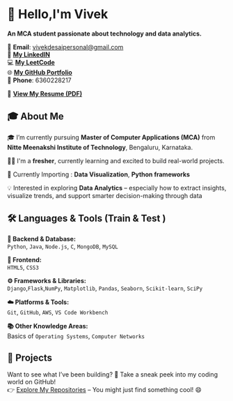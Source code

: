 # 👋 Hello,I'm Vivek
**An MCA student passionate about technology and data analytics.**  

📧 **Email**: vivekdesaipersonal@gmail.com  
💼 **[My LinkedIN](https://www.linkedin.com/in/vivek-desai-236887259)**    
💻 **[My LeetCode](https://leetcode.com/u/vivek252003/)**     
🌐 **[My GitHub Portfolio](https://vivekdesai25.github.io/Vivekdesai25/)**     
📱 **Phone**: 6360228217


📄 **[View My Resume (PDF)](https://github.com/Vivekdesai25/Who_i_am/raw/main/Vivek%20Desai%20Resume.pdf)**


## 🎓 About Me

🎓 I’m currently pursuing **Master of Computer Applications (MCA)** from **Nitte Meenakshi Institute of Technology**, Bengaluru, Karnataka.

🧑‍💻 I'm a **fresher**, currently learning and excited to build real-world projects.

🌱 Currently Importing : **Data Visualization**, **Python frameworks** 

💡 Interested in exploring **Data Analytics** – especially how to extract insights, visualize trends, and support smarter decision-making through data  

## 🛠️ Languages & Tools (Train & Test )

**🧩 Backend & Database:**  
`Python`, `Java`, `Node.js`, `C`, `MongoDB`, `MySQL`  

**🎨 Frontend:**  
`HTML5`, `CSS3`  

**⚙️ Frameworks & Libraries:**  
`Django`,`Flask`,`NumPy`, `Matplotlib`, `Pandas`, `Seaborn`, `Scikit-learn`, `SciPy`  

**☁️ Platforms & Tools:**  
`Git`, `GitHub`, `AWS`, `VS Code Workbench` 

**📚 Other Knowledge Areas:**  
Basics of `Operating Systems`, `Computer Networks`  

## 📂 Projects 
Want to see what I’ve been building? 
👀 Take a sneak peek into my coding world on GitHub!  
👉 [Explore My Repositories](https://github.com/Vivekdesai25) – You might just find something cool! 😄 
